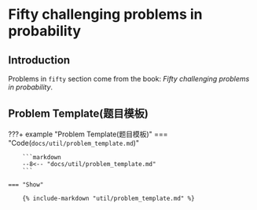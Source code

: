 # Fifty challenging problems in probability

## Introduction

Problems in `fifty` section come from the book: *Fifty challenging problems in probability*.


## Problem Template(题目模板)
???+ example "Problem Template(题目模板)"
    === "Code(`docs/util/problem_template.md`)"

        ```markdown
        --8<-- "docs/util/problem_template.md"
        ```

    === "Show"
    
        {% include-markdown "util/problem_template.md" %}
